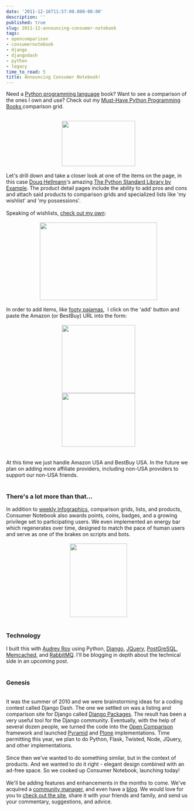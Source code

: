 ```yaml
---
date: '2011-12-16T11:57:00.000-08:00'
description: ''
published: true
slug: 2011-12-announcing-consumer-notebook
tags:
- opencomparison
- consumernotebook
- django
- djangodash
- python
- legacy
time_to_read: 5
title: Announcing Consumer Notebook!
---
```


Need a <a href="http://python.org/">Python programming language</a> book? Want to see a comparison of the ones I own and use? Check out my <a href="http://consumernotebook.com/grids/pydanny/must-have-python-programming-books/">Must-Have Python Programming Books </a> comparison grid. <br /><br /><div class="separator" style="clear: both; text-align: center;"><a href="http://consumernotebook.com/grids/pydanny/must-have-python-programming-books/"><img border="0" height="123" src="http://1.bp.blogspot.com/-opvIYk7fbOc/TuuX4ohbUCI/AAAAAAAABBU/z52xqc4zSrQ/s200/Screen+shot+2011-12-16+at+11.09.28+AM.png" width="200" /></a></div><br />Let's drill down and take a closer look at one of the items on the page, in this case <a href="http://www.doughellmann.com/">Doug Hellmann</a>'s amazing <a href="http://consumernotebook.com/the-python-standard-library-by-example-developers-library/4f03f0db73c4e2000b00008f/">The Python Standard Library by Example</a>. The product detail pages include the ability to add pros and cons and attach said products to comparison grids and specialized lists like 'my wishlist' and 'my possessions'.<br /><br />Speaking of wishlists, <a href="http://consumernotebook.com/lists/pydanny/wishlist/">check out my own</a>:<br /><br /><div class="separator" style="clear: both; text-align: center;"><a href="http://consumernotebook.com/lists/pydanny/wishlist/"><img border="0" height="211" src="http://4.bp.blogspot.com/-N4Y6vZPX85s/TuuX-Y34NjI/AAAAAAAABBc/AgqXee08HSM/s320/Screen+shot+2011-12-16+at+11.10.18+AM.png" width="320" /></a></div><br />In order to add items, like&nbsp;<a href="http://consumernotebook.com/pajamacity-ninja-monkey-polar-fleece-feetie-pajamas-for-teens-and-adults-size-6-58-to-59/4f03f0f673c4e2000a00009d/">footy pajamas</a>,&nbsp;&nbsp;I click on the 'add' button and paste the Amazon (or BestBuy) URL into the form:<br /><br /><div class="separator" style="clear: both; text-align: center;"><a href="http://1.bp.blogspot.com/-_5gFPrlJNbA/TuuY_hnZElI/AAAAAAAABB0/UgKbJoFjLD8/s1600/Screen+shot+2011-12-16+at+11.14.18+AM.png" style="margin-left: 1em; margin-right: 1em;"><img border="0" height="185" src="http://1.bp.blogspot.com/-_5gFPrlJNbA/TuuY_hnZElI/AAAAAAAABB0/UgKbJoFjLD8/s200/Screen+shot+2011-12-16+at+11.14.18+AM.png" width="200" /></a></div><div class="separator" style="clear: both; text-align: center;"><a href="http://1.bp.blogspot.com/-J72QEuoMOVg/TuuY8RBLiiI/AAAAAAAABBs/YSW3ds8OD-o/s1600/Screen+shot+2011-12-16+at+11.14.50+AM.png" style="margin-left: 1em; margin-right: 1em;"><img border="0" height="146" src="http://1.bp.blogspot.com/-J72QEuoMOVg/TuuY8RBLiiI/AAAAAAAABBs/YSW3ds8OD-o/s200/Screen+shot+2011-12-16+at+11.14.50+AM.png" width="200" /></a></div><br /><br />At this time we just handle Amazon USA and BestBuy USA. In the future we plan on adding more affiliate providers, including non-USA providers to support our non-USA friends.<br /><br /><h3>There's a lot more than that...</h3>In addition to <a href="http://consumernotebook.com/blog/2011/dec/we-love-infographics/">weekly infographics</a>, comparison grids, lists, and products, Consumer Notebook also awards points, coins,  badges, and a growing privilege set to participating users. We even implemented an energy bar which regenerates over time, designed to match the pace of human users and serve as one of the brakes on scripts and bots. <br /><br /><div class="separator" style="clear: both; text-align: center;"><a href="http://consumernotebook.com/profiles/pydanny/"><img border="0" height="200" src="http://1.bp.blogspot.com/-Bj2ykQAhb3c/TuuZfjoCWzI/AAAAAAAABB8/diG3lEqUTwk/s200/Screen+shot+2011-12-16+at+11.18.00+AM.png" width="156" /></a></div><br /><h3>Technology</h3>I built this with <a href="http://twitter.com/audreyr">Audrey Roy</a> using Python, <a href="http://djangoproject.com/">Django</a>, <a href="http://jquery.com/">JQuery</a>, <a href="http://www.postgresql.org/">PostGreSQL</a>, <a href="http://www.memcached.org/">Memcached</a>, and <a href="http://www.rabbitmq.com/">RabbitMQ</a>. I'll be blogging in depth about the technical side in an upcoming post.<br /><br /><h3>Genesis</h3><br />It was the summer of 2010 and we were brainstorming ideas for a coding contest called Django Dash. The one we settled on was a listing and comparison site for Django called <a href="http://djangopackages.com/">Django Packages</a>. The result has been a very useful tool for the Django community. Eventually, with the help of several dozen people, we turned the code into the <a href="http://opencomparison.org/">Open Comparison</a> framework and launched <a href="http://pyramid.opencomparison.org/">Pyramid</a> and <a href="http://plone.opencomparison.org/">Plone</a> implementations. Time permitting this year, we plan to do Python, Flask, Twisted, Node, JQuery, and other implementations.<br /><br />Since then we've wanted to do something similar, but in the context of products. And we wanted to do it right - elegant design combined with an ad-free space. So we cooked up Consumer Notebook, launching today!<br /><br />We'll be adding features and enhancements in the months to come. We've acquired a <a href="https://twitter.com/toastythedog">community manager</a>, and even have a <a href="http://consumernotebook.com/blog/">blog</a>. We would love for you to <a href="http://consumernotebook.com/">check out the site</a>, share it with your friends and family, and send us your commentary, suggestions, and advice.